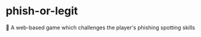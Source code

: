 # phish-or-legit
:fishing_pole_and_fish:  A web-based game which challenges the player's phishing spotting skills
